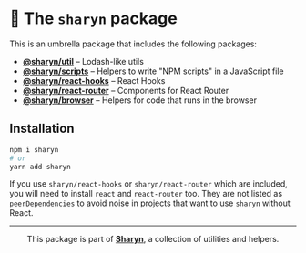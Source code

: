 # 🌹 The `sharyn` package

This is an umbrella package that includes the following packages:

- [**@sharyn/util**](https://github.com/sharynjs/sharyn/blob/master/packages/util/README.md#readme) – Lodash-like utils
- [**@sharyn/scripts**](https://github.com/sharynjs/sharyn/blob/master/packages/scripts/README.md#readme) – Helpers to write "NPM scripts" in a JavaScript file
- [**@sharyn/react-hooks**](https://github.com/sharynjs/sharyn/blob/master/packages/react-hooks/README.md#readme) – React Hooks
- [**@sharyn/react-router**](https://github.com/sharynjs/sharyn/blob/master/packages/react-router/README.md#readme) – Components for React Router
- [**@sharyn/browser**](https://github.com/sharynjs/sharyn/blob/master/packages/browser/README.md#readme) – Helpers for code that runs in the browser

## Installation

```sh
npm i sharyn
# or
yarn add sharyn
```

If you use `sharyn/react-hooks` or `sharyn/react-router` which are included, you will need to install `react` and `react-router` too. They are not listed as `peerDependencies` to avoid noise in projects that want to use `sharyn` without React.

<hr />

<p align="center">
  This package is part of <a href="https://github.com/sharynjs/sharyn"><b>Sharyn</b></a>, a collection of utilities and helpers.
</p>
